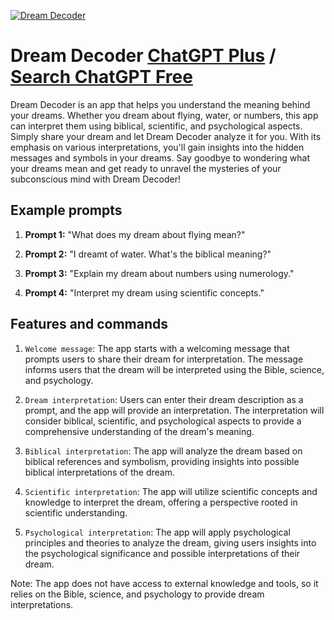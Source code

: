 
[![Dream Decoder](https://files.oaiusercontent.com/file-XFk9WMg37GmsTwacZtxP2in9?se=2123-10-22T01%3A11%3A58Z&sp=r&sv=2021-08-06&sr=b&rscc=max-age%3D31536000%2C%20immutable&rscd=attachment%3B%20filename%3Dbf442c18-544f-4e61-9008-5e1ee8e98aab.png&sig=wc20%2BwSM35oIgM4Ntybe3Gc07LWHMI/9E1VayJgz8CM%3D)](https://chat.openai.com/g/g-6NP0oFdSE-dream-decoder)

# Dream Decoder [ChatGPT Plus](https://chat.openai.com/g/g-6NP0oFdSE-dream-decoder) / [Search ChatGPT Free](https://gptcall.net/index.html#/?search=Dream%20Decoder)

Dream Decoder is an app that helps you understand the meaning behind your dreams. Whether you dream about flying, water, or numbers, this app can interpret them using biblical, scientific, and psychological aspects. Simply share your dream and let Dream Decoder analyze it for you. With its emphasis on various interpretations, you'll gain insights into the hidden messages and symbols in your dreams. Say goodbye to wondering what your dreams mean and get ready to unravel the mysteries of your subconscious mind with Dream Decoder!

## Example prompts

1. **Prompt 1:** "What does my dream about flying mean?"

2. **Prompt 2:** "I dreamt of water. What's the biblical meaning?"

3. **Prompt 3:** "Explain my dream about numbers using numerology."

4. **Prompt 4:** "Interpret my dream using scientific concepts."


## Features and commands

1. `Welcome message`: The app starts with a welcoming message that prompts users to share their dream for interpretation. The message informs users that the dream will be interpreted using the Bible, science, and psychology.

2. `Dream interpretation`: Users can enter their dream description as a prompt, and the app will provide an interpretation. The interpretation will consider biblical, scientific, and psychological aspects to provide a comprehensive understanding of the dream's meaning.

3. `Biblical interpretation`: The app will analyze the dream based on biblical references and symbolism, providing insights into possible biblical interpretations of the dream.

4. `Scientific interpretation`: The app will utilize scientific concepts and knowledge to interpret the dream, offering a perspective rooted in scientific understanding.

5. `Psychological interpretation`: The app will apply psychological principles and theories to analyze the dream, giving users insights into the psychological significance and possible interpretations of their dream.

Note: The app does not have access to external knowledge and tools, so it relies on the Bible, science, and psychology to provide dream interpretations.


